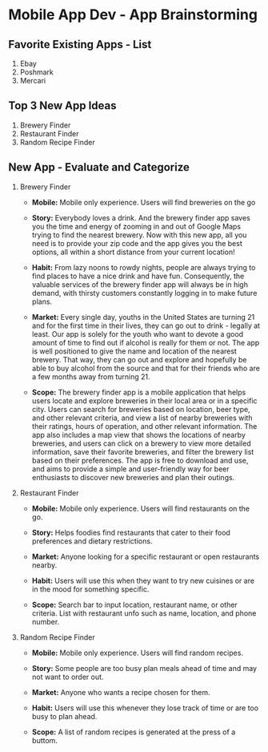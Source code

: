 
# Mobile App Dev - App Brainstorming

## Favorite Existing Apps - List
1. Ebay
2. Poshmark
3. Mercari

## Top 3 New App Ideas
1. Brewery Finder
2. Restaurant Finder
3. Random Recipe Finder

## New App - Evaluate and Categorize
1. Brewery Finder
    - **Mobile:** Mobile only experience. Users will find breweries on the go

    - **Story:** Everybody loves a drink. And the brewery finder app saves you the time and energy of zooming in and out of Google Maps trying to find the nearest brewery. Now with this new app, all you need is to provide your zip code and the app gives you the best options, all within a short distance from your current location!

    - **Habit:** From lazy noons to rowdy nights, people are always trying to find places to have a nice drink and have fun. Consequently, the valuable services of the brewery finder app will always be in high demand, with thirsty customers constantly logging in to make future plans.

    - **Market:** Every single day, youths in the United States are turning 21 and for the first time in their lives, they can go out to drink - legally at least. Our app is solely for the youth who want to devote a good amount of time to find out if alcohol is really for them or not. The app is well positioned to give the name and location of the nearest brewery. That way, they can go out and explore and hopefully be able to buy alcohol from the source and that for their friends who are a few months away from turning 21.

    - **Scope:** The brewery finder app is a mobile application that helps users locate and explore breweries in their local area or in a specific city. Users can search for breweries based on location, beer type, and other relevant criteria, and view a list of nearby breweries with their ratings, hours of operation, and other relevant information. The app also includes a map view that shows the locations of nearby breweries, and users can click on a brewery to view more detailed information, save their favorite breweries, and filter the brewery list based on their preferences. The app is free to download and use, and aims to provide a simple and user-friendly way for beer enthusiasts to discover new breweries and plan their outings.
   
2. Restaurant Finder

    - **Mobile:** Mobile only experience. Users will find restaurants on the go.

    - **Story:** Helps foodies find restaurants that cater to their food preferences and dietary restrictions.

    - **Market:** Anyone looking for a specific restaurant or open restaurants nearby.

    - **Habit:** Users will use this when they want to try new cuisines or are in the mood for something specific.

    - **Scope:** Search bar to input location, restaurant name, or other criteria. List with restaurant unfo such as name, location, and phone number.

3. Random Recipe Finder

    - **Mobile:** Mobile only experience. Users will find random recipes.

    - **Story:** Some people are too busy plan meals ahead of time and may not want to order out.

    - **Market:** Anyone who wants a recipe chosen for them.

    - **Habit:** Users will use this whenever they lose track of time or are too busy to plan ahead.

    - **Scope:** A list of random recipes is generated at the press of a buttom.
